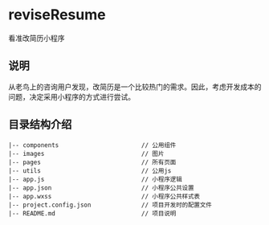 
# reviseResume #
看准改简历小程序

## 说明 ##
从老鸟上的咨询用户发现，改简历是一个比较热门的需求。因此，考虑开发成本的问题，决定采用小程序的方式进行尝试。

## 目录结构介绍 ##

    |-- components                       // 公用组件
    |-- images                           // 图片
    |-- pages                            // 所有页面
    |-- utils                            // 公用js
    |-- app.js                           // 小程序逻辑
    |-- app.json                         // 小程序公共设置
    |-- app.wxss                         // 小程序公共样式表
    |-- project.config.json              // 项目开发时的配置文件
    |-- README.md                        // 项目说明
